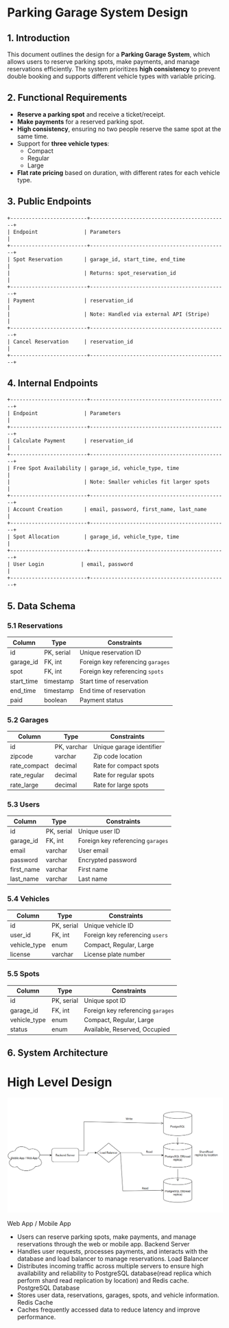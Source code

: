 # Parking Garage System Design

## 1. Introduction

This document outlines the design for a **Parking Garage System**, which allows users to reserve parking spots, make payments, and manage reservations efficiently. The system prioritizes **high consistency** to prevent double booking and supports different vehicle types with variable pricing.

## 2. Functional Requirements

- **Reserve a parking spot** and receive a ticket/receipt.
- **Make payments** for a reserved parking spot.
- **High consistency**, ensuring no two people reserve the same spot at the same time.
- Support for **three vehicle types**:
  - Compact
  - Regular
  - Large
- **Flat rate pricing** based on duration, with different rates for each vehicle type.

## 3. Public Endpoints

```
+-------------------------+---------------------------------------------+
| Endpoint               | Parameters                                  |
+-------------------------+---------------------------------------------+
| Spot Reservation       | garage_id, start_time, end_time             |
|                        | Returns: spot_reservation_id                |
+-------------------------+---------------------------------------------+
| Payment                | reservation_id                              |
|                        | Note: Handled via external API (Stripe)     |
+-------------------------+---------------------------------------------+
| Cancel Reservation     | reservation_id                              |
+-------------------------+---------------------------------------------+
```

## 4. Internal Endpoints

```
+-------------------------+---------------------------------------------+
| Endpoint               | Parameters                                  |
+-------------------------+---------------------------------------------+
| Calculate Payment      | reservation_id                              |
+-------------------------+---------------------------------------------+
| Free Spot Availability | garage_id, vehicle_type, time               |
|                        | Note: Smaller vehicles fit larger spots     |
+-------------------------+---------------------------------------------+
| Account Creation       | email, password, first_name, last_name      |
+-------------------------+---------------------------------------------+
| Spot Allocation        | garage_id, vehicle_type, time               |
+-------------------------+---------------------------------------------+
| User Login            | email, password                             |
+-------------------------+---------------------------------------------+
```

## 5. Data Schema

### 5.1 Reservations

| Column      | Type       | Constraints                       |
| ----------- | ---------- | --------------------------------- |
| id          | PK, serial | Unique reservation ID             |
| garage_id   | FK, int    | Foreign key referencing `garages` |
| spot        | FK, int    | Foreign key referencing `spots`   |
| start_time  | timestamp  | Start time of reservation         |
| end_time    | timestamp  | End time of reservation           |
| paid        | boolean    | Payment status                    |

### 5.2 Garages

| Column        | Type        | Constraints              |
| ------------- | ----------- | ------------------------ |
| id            | PK, varchar | Unique garage identifier |
| zipcode       | varchar     | Zip code location        |
| rate_compact  | decimal     | Rate for compact spots   |
| rate_regular  | decimal     | Rate for regular spots   |
| rate_large    | decimal     | Rate for large spots     |

### 5.3 Users

| Column      | Type       | Constraints                       |
| ----------- | ---------- | --------------------------------- |
| id          | PK, serial | Unique user ID                    |
| garage_id   | FK, int    | Foreign key referencing `garages` |
| email       | varchar    | User email                        |
| password    | varchar    | Encrypted password                |
| first_name  | varchar    | First name                        |
| last_name   | varchar    | Last name                         |

### 5.4 Vehicles

| Column        | Type       | Constraints                        |
| ------------- | ---------- | ---------------------------------- |
| id            | PK, serial | Unique vehicle ID                  |
| user_id       | FK, int    | Foreign key referencing `users`     |
| vehicle_type  | enum       | Compact, Regular, Large            |
| license       | varchar    | License plate number               |

### 5.5 Spots

| Column       | Type       | Constraints                       |
| ------------ | ---------- | --------------------------------- |
| id           | PK, serial | Unique spot ID                    |
| garage_id    | FK, int    | Foreign key referencing `garages` |
| vehicle_type | enum       | Compact, Regular, Large           |
| status       | enum       | Available, Reserved, Occupied     |

## 6. System Architecture

# High Level Design
![image](diagrams/2.png)

Web App / Mobile App
- Users can reserve parking spots, make payments, and manage reservations through the web or mobile app.
Backend Server
- Handles user requests, processes payments, and interacts with the database and load balancer to manage reservations.
Load Balancer
- Distributes incoming traffic across multiple servers to ensure high availability and reliability to PostgreSQL database(read replica which perform shard read replication by location) and Redis cache.
PostgreSQL Database
- Stores user data, reservations, garages, spots, and vehicle information.
Redis Cache
- Caches frequently accessed data to reduce latency and improve performance.


